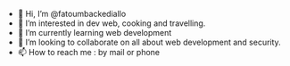 - 👋 Hi, I’m @fatoumbackediallo
- 👀 I’m interested in dev web, cooking and travelling.
- 🌱 I’m currently learning web development
- 💞️ I’m looking to collaborate on all about web development and security.
- 📫 How to reach me : by mail or phone

<!---
fatoumbackediallo/fatoumbackediallo is a ✨ special ✨ repository because its `README.md` (this file) appears on your GitHub profile.
You can click the Preview link to take a look at your changes.
--->
